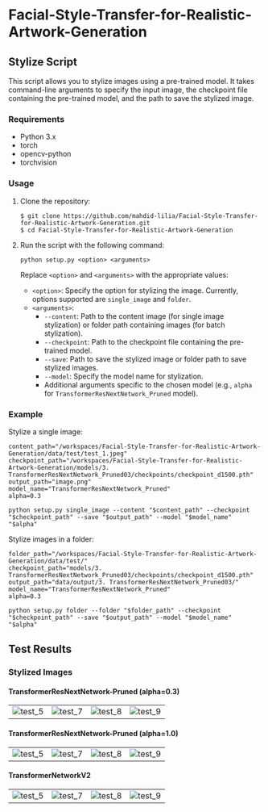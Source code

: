 # Facial-Style-Transfer-for-Realistic-Artwork-Generation

## Stylize Script
This script allows you to stylize images using a pre-trained model. It takes command-line arguments to specify the input image, the checkpoint file containing the pre-trained model, and the path to save the stylized image.

### Requirements

- Python 3.x
- torch
- opencv-python
- torchvision

### Usage

1. Clone the repository:
   ```shell
   $ git clone https://github.com/mahdid-lilia/Facial-Style-Transfer-for-Realistic-Artwork-Generation.git
   $ cd Facial-Style-Transfer-for-Realistic-Artwork-Generation
   ```

2. Run the script with the following command:

   ```shell
   python setup.py <option> <arguments>
   ```

   Replace `<option>` and `<arguments>` with the appropriate values:

   - `<option>`: Specify the option for stylizing the image. Currently, options supported are `single_image` and `folder`.
   - `<arguments>`:
     - `--content`: Path to the content image (for single image stylization) or folder path containing images (for batch stylization).
     - `--checkpoint`: Path to the checkpoint file containing the pre-trained model.
     - `--save`: Path to save the stylized image or folder path to save stylized images.
     - `--model`: Specify the model name for stylization.
     - Additional arguments specific to the chosen model (e.g., `alpha` for `TransformerResNextNetwork_Pruned` model).

### Example
Stylize a single image:
   ```shell
   content_path="/workspaces/Facial-Style-Transfer-for-Realistic-Artwork-Generation/data/test/test_1.jpeg"
   checkpoint_path="/workspaces/Facial-Style-Transfer-for-Realistic-Artwork-Generation/models/3. TransformerResNextNetwork_Pruned03/checkpoints/checkpoint_d1500.pth"
   output_path="image.png"
   model_name="TransformerResNextNetwork_Pruned"
   alpha=0.3

   python setup.py single_image --content "$content_path" --checkpoint "$checkpoint_path" --save "$output_path" --model "$model_name" "$alpha"
   ```

Stylize images in a folder:
   ```shell
   folder_path="/workspaces/Facial-Style-Transfer-for-Realistic-Artwork-Generation/data/test/"
   checkpoint_path="models/3. TransformerResNextNetwork_Pruned03/checkpoints/checkpoint_d1500.pth"
   output_path="data/output/3. TransformerResNextNetwork_Pruned03/"
   model_name="TransformerResNextNetwork_Pruned"
   alpha=0.3

   python setup.py folder --folder "$folder_path" --checkpoint "$checkpoint_path" --save "$output_path" --model "$model_name" "$alpha"
   ```


## Test Results

### Stylized Images

#### TransformerResNextNetwork-Pruned (alpha=0.3)

<table>
  <tr>
    <td><img src="https://github.com/mahdid-lilia/Facial-Style-Transfer-for-Realistic-Artwork-Generation/assets/100322125/cb690036-c1ba-498c-93b7-0d0d02319848" alt="test_5"></td>
    <td><img src="https://github.com/mahdid-lilia/Facial-Style-Transfer-for-Realistic-Artwork-Generation/assets/100322125/b41d80f3-ad8c-4b70-b8dd-a6eae887225b" alt="test_7"></td>
    <td><img src="https://github.com/mahdid-lilia/Facial-Style-Transfer-for-Realistic-Artwork-Generation/assets/100322125/8624cf79-825e-42cc-8021-10588be163af" alt="test_8"></td>
    <td><img src="https://github.com/mahdid-lilia/Facial-Style-Transfer-for-Realistic-Artwork-Generation/assets/100322125/cde9ccb2-08c2-4d94-b415-5f421e8801ac" alt="test_9"></td>
  </tr>
</table>

#### TransformerResNextNetwork-Pruned (alpha=1.0)

<table>
  <tr>
    <td><img src="https://github.com/mahdid-lilia/Facial-Style-Transfer-for-Realistic-Artwork-Generation/assets/100322125/1cefc057-0674-4c0f-8a72-f2784b2feec6" alt="test_5"></td>
    <td><img src="https://github.com/mahdid-lilia/Facial-Style-Transfer-for-Realistic-Artwork-Generation/assets/100322125/1fd89e7a-ebe8-4273-99b1-b5f43f478666" alt="test_7"></td>
    <td><img src="https://github.com/mahdid-lilia/Facial-Style-Transfer-for-Realistic-Artwork-Generation/assets/100322125/54fce425-446b-4bed-b5fa-c54aad991a5d" alt="test_8"></td>
    <td><img src="https://github.com/mahdid-lilia/Facial-Style-Transfer-for-Realistic-Artwork-Generation/assets/100322125/5b37b513-f6a0-4c03-b00f-2d389f70ad48" alt="test_9"></td>
  </tr>
</table>

#### TransformerNetworkV2

<table>
  <tr>
    <td><img src="https://github.com/mahdid-lilia/Facial-Style-Transfer-for-Realistic-Artwork-Generation/assets/100322125/928bc8f0-6fe1-4763-9dd8-778316f3a853" alt="test_5"></td>
    <td><img src="https://github.com/mahdid-lilia/Facial-Style-Transfer-for-Realistic-Artwork-Generation/assets/100322125/565c3bc8-0fb9-4780-bf82-a102dd52bc52" alt="test_7"></td>
    <td><img src="https://github.com/mahdid-lilia/Facial-Style-Transfer-for-Realistic-Artwork-Generation/assets/100322125/ff576a51-59c6-40a8-845e-9a335d8aa16a" alt="test_8"></td>
    <td><img src="https://github.com/mahdid-lilia/Facial-Style-Transfer-for-Realistic-Artwork-Generation/assets/100322125/61d1eebd-86e5-403a-acea-7e04bf032dba" alt="test_9"></td>
  </tr>
</table>













